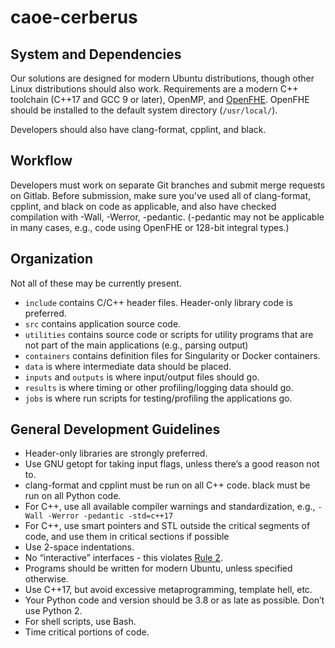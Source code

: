 # caoe-cerberus

## System and Dependencies
Our solutions are designed for modern Ubuntu distributions, though other Linux distributions should also work. Requirements are a modern C++ toolchain (C++17 and GCC 9 or later), OpenMP, and [OpenFHE](https://github.com/openfheorg/openfhe-development). OpenFHE should be installed to the default system directory (`/usr/local/`).

Developers should also have clang-format, cpplint, and black.

## Workflow
Developers must work on separate Git branches and submit merge requests on Gitlab. Before submission, make sure you've used all of clang-format, cpplint, and black on code as applicable, and also have checked compilation with -Wall, -Werror, -pedantic. (-pedantic may not be applicable in many cases, e.g., code using OpenFHE or 128-bit integral types.)

## Organization
Not all of these may be currently present.
- `include` contains C/C++ header files. Header-only library code is preferred.
- `src` contains application source code.
- `utilities` contains source code or scripts for utility programs that are not part of the main applications (e.g., parsing output)
- `containers` contains definition files for Singularity or Docker containers.
- `data` is where intermediate data should be placed.
- `inputs` and `outputs` is where input/output files should go.
- `results` is where timing or other profiling/logging data should go.
- `jobs` is where run scripts for testing/profiling the applications go.

## General Development Guidelines
- Header-only libraries are strongly preferred.
- Use GNU getopt for taking input flags, unless there’s a good reason not to.
- clang-format and cpplint must be run on all C++ code. black must be run on all Python code.
- For C++, use all available compiler warnings and standardization, e.g., `-Wall -Werror -pedantic -std=c++17`
- For C++, use smart pointers and STL outside the critical segments of code, and use them in critical sections if possible
- Use 2-space indentations.
- No “interactive” interfaces - this violates [Rule 2](https://en.wikipedia.org/wiki/Unix_philosophy).
- Programs should be written for modern Ubuntu, unless specified otherwise.
- Use C++17, but avoid excessive metaprogramming, template hell, etc.
- Your Python code and version should be 3.8 or as late as possible. Don’t use Python 2.
- For shell scripts, use Bash.
- Time critical portions of code.
